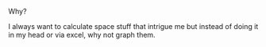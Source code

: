 Why?

I always want to calculate space stuff that intrigue me but instead of doing it in my head or via excel, why not graph them.

